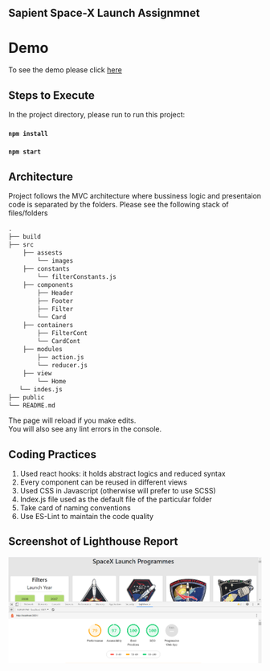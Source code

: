 ## Sapient Space-X Launch Assignmnet

# Demo

To see the demo please click [here](https://vigilant-visvesvaraya-89f8bf.netlify.app/)

## Steps to Execute

In the project directory, please run to run this project:

#### `npm install`

#### `npm start`

## Architecture

Project follows the MVC architecture where bussiness logic and presentaion code is separated by the folders. Please see the following stack of files/folders

    .
    ├── build
    ├── src
        ├── assests
            └── images
        ├── constants
            └── filterConstants.js
        ├── components
            ├── Header
            ├── Footer
            ├── Filter
            └── Card
        ├── containers
            ├── FilterCont
            └── CardCont
        ├── modules
            ├── action.js
            └── reducer.js
        ├── view
            └── Home
       └── indes.js
    ├── public
    └── README.md

The page will reload if you make edits.<br />
You will also see any lint errors in the console.

## Coding Practices

1. Used react hooks: it holds abstract logics and reduced syntax
2. Every component can be reused in different views
3. Used CSS in Javascript (otherwise will prefer to use SCSS)
4. Index.js file used as the default file of the particular folder
5. Take card of naming conventions
6. Use ES-Lint to maintain the code quality

## Screenshot of Lighthouse Report

![Screenshot of Lighthouse Report](/src/assets/images/Capture.PNG)
